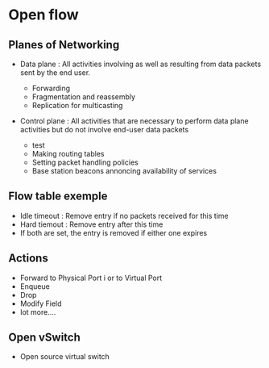 # Open flow

## Planes of Networking

- Data plane : All activities involving as well as resulting from data packets sent by the end user.  
    - Forwarding
    - Fragmentation and reassembly
    - Replication for multicasting

- Control plane : All activities that are necessary to perform data plane activities but do not involve end-user data packets  
    - test
    - Making routing tables
    - Setting packet handling policies
    - Base station beacons annoncing availability of services

## Flow table exemple

- Idle timeout : Remove entry if no packets received for this time
- Hard tiemout : Remove entry after this time
- If both are set, the entry is removed if either one expires

## Actions

- Forward to Physical Port i or to Virtual Port
- Enqueue
- Drop
- Modify Field
- lot more....

## Open vSwitch

- Open source virtual switch
